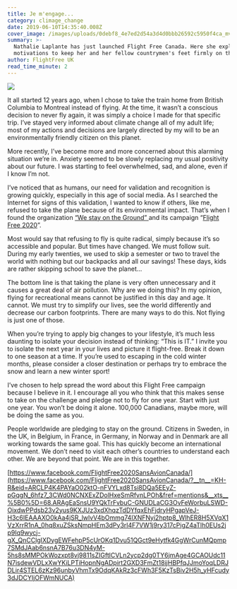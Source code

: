 ```yaml
---
title: Je m'engage...
category: climage_change
date: 2019-06-10T14:35:40.008Z
cover_image: /images/uploads/0debf8_4e7ed2d54a3d4d0bbb26592c5950f4ca_mv2-1-.webp
summary: >-
  Nathalie Laplante has just launched Flight Free Canada. Here she explains her
  motivations to keep her and her fellow countrymen's feet firmly on the ground
author: FlightFree UK
read_time_minute: 2
---
```

![](/images/uploads/0debf8_4e7ed2d54a3d4d0bbb26592c5950f4ca_mv2-1-.webp)

It all started 12 years ago, when I chose to take the train home from British Columbia to Montreal instead of flying. At the time, it wasn’t a conscious decision to never fly again, it was simply a choice I made for that specific trip. I’ve stayed very informed about climate change all of my adult life; most of my actions and decisions are largely directed by my will to be an environmentally friendly citizen on this planet. 

More recently, I’ve become more and more concerned about this alarming situation we’re in. Anxiety seemed to be slowly replacing my usual positivity about our future. I was starting to feel overwhelmed, sad, and alone, even if I know I’m not. 

I’ve noticed that as humans, our need for validation and recognition is growing quickly, especially in this age of social media. As I searched the Internet for signs of this validation, I wanted to know if others, like me, refused to take the plane because of its environmental impact. That’s when I found the organization [“We stay on the Ground” ](https://westayontheground.blogspot.com/)and its campaign “[Flight Free 2020](https://westayontheground.blogspot.com/p/flight-free-2020.html)”. 

Most would say that refusing to fly is quite radical, simply because it’s so accessible and popular. But times have changed. We must follow suit. During my early twenties, we used to skip a semester or two to travel the world with nothing but our backpacks and all our savings! These days, kids are rather skipping school to save the planet... 

The bottom line is that taking the plane is very often unnecessary and it causes a great deal of air pollution. Why are we doing this? In my opinion, flying for recreational means cannot be justified in this day and age. It cannot. We must try to simplify our lives, see the world differently and decrease our carbon footprints. There are many ways to do this. Not flying is just one of those. 

When you’re trying to apply big changes to your lifestyle, it’s much less daunting to isolate your decision instead of thinking: “This is IT.” I invite you to isolate the next year in your lives and picture it flight-free. Break it down to one season at a time. If you’re used to escaping in the cold winter months, please consider a closer destination or perhaps try to embrace the snow and learn a new winter sport! 

I’ve chosen to help spread the word about this Flight Free campaign because I believe in it. I encourage all you who think that this makes sense to take on the challenge and pledge not to fly for one year. Start with just one year. You won’t be doing it alone. 100,000 Canadians, maybe more, will be doing the same as you. 

People worldwide are pledging to stay on the ground. Citizens in Sweden, in the UK, in Belgium, in France, in Germany, in Norway and in Denmark are all working towards the same goal. This has quickly become an international movement. We don’t need to visit each other’s countries to understand each other. We are beyond that point. We are in this together.

[https://www.facebook.com/FlightFree2020SansAvionCanada/](https://www.facebook.com/FlightFree2020SansAvionCanada/?__tn__=KH-R&eid=ARCLP4K4PAYaO02ktO-nFVYLxd8Tsi8DQa5EEyZ-pGqgN_6hfz7_3CWd0NCNXExZDolHxeSmRfvnLPOh&fref=mentions&__xts__%5B0%5D=68.ARAgEaSnsU9YQkTrFvbuC-GNUDLaCG3OvFeWorbuLSWD-OixdwPPdsb23v2yus9KXJUz3xdXhqzTdDYfqxEhFjdryHPgapVeJ-H3c6IEAAAXO0kAa4jSR_lwlvV4bOmmg74IXNFNyi2hptp8_WlhER8H5XVqX1VzXrrR1nA_0hq8xuZSksNmpHEm3dPy3rl4F7VW1j9ry317cPigZ4aTlh0EUs2jp9Iq9wycj-gX_QnCClgIXDygEWFehpP5cUrOKq1Dvu51QGct9eHytfk4GgWrCunMQpmp7SMdJAab6nsnA7B76u3DN4yM-5hs8sMMPOkWozxpt8vj9811sZIGftlCVLn2ycp2dg0TY6jmAge4GCAOUdc11N7isdewVDLxXwYKiLPTiHopnNgADpirt2GXD3FmZt18ijHBPfqJJmoYoqLDRJDLir4STEL6zKz96unbyVhmTx9OdqKAkRz3cFWh3F5KzTsBiv2H5h_yHFcudy3dJDCYIjOFWmNUCA)
